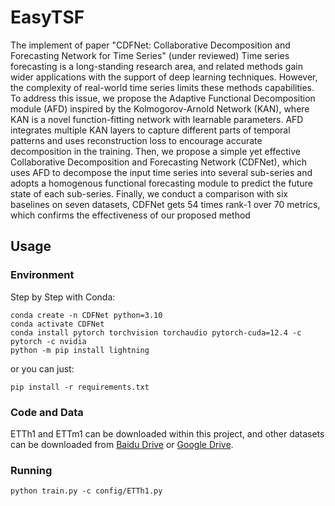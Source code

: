 # EasyTSF

The implement of paper "CDFNet: Collaborative Decomposition and Forecasting Network for Time Series" (under reviewed)
Time series forecasting is a long-standing research area, and related methods gain wider applications with the support of deep learning techniques. However, the complexity of real-world time series limits these methods capabilities. To address this issue, we propose the Adaptive Functional Decomposition module (AFD) inspired by the Kolmogorov-Arnold Network (KAN), where KAN is a novel function-fitting network with learnable parameters. AFD integrates multiple KAN layers to capture different parts of temporal patterns and uses reconstruction loss to encourage accurate decomposition in the training. Then, we propose a simple yet effective Collaborative
Decomposition and Forecasting Network (CDFNet), which uses AFD to decompose the input time series into several sub-series and adopts a homogenous functional forecasting module to predict the future state of each sub-series. Finally, we conduct a comparison with six baselines on seven datasets, CDFNet gets 54 times rank-1 over 70 metrics, which confirms the effectiveness of our proposed method

## Usage

### Environment

Step by Step with Conda:
```shell
conda create -n CDFNet python=3.10
conda activate CDFNet
conda install pytorch torchvision torchaudio pytorch-cuda=12.4 -c pytorch -c nvidia
python -m pip install lightning
```

or you can just:
```shell
pip install -r requirements.txt
```

### Code and Data
ETTh1 and ETTm1 can be downloaded within this project, and other datasets can be downloaded from [Baidu Drive](https://pan.baidu.com/s/18NKge4dsMIuGQFom7n2S2w?pwd=zumh) or 
[Google Drive](https://drive.google.com/file/d/17JYLHDPIdLv9haLiDF9G_eGewhmMhGbq/view?usp=sharing).

### Running
```shell
python train.py -c config/ETTh1.py
```
